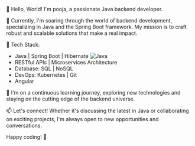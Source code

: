 👋 Hello, World! I'm pooja, a passionate Java backend developer.

🚀 Currently, I'm soaring through the world of backend development, specializing in Java and the Spring Boot framework. My mission is to craft robust and scalable solutions that make a real impact.

🔧 Tech Stack:
   - Java | Spring Boot | Hibernate ![Java](https://img.shields.io/badge/Java-007396?style=for-the-badge&logo=java&logoColor=white)
   - RESTful APIs | Microservices Architecture
   - Database: SQL | NoSQL
   - DevOps: Kubernetes | Git
   - Angular
 
🌱 I'm on a continuous learning journey, exploring new technologies and staying on the cutting edge of the backend universe.

📫 Let's connect! Whether it's discussing the latest in Java or collaborating on exciting projects, I'm always open to new opportunities and conversations.


Happy coding! 🚀
